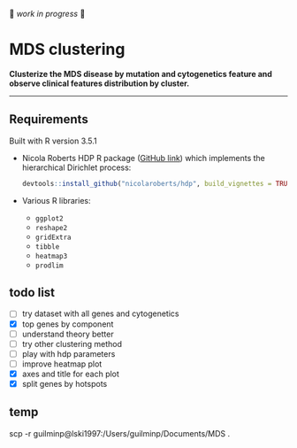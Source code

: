 :construction: *work in progress* :construction:


# MDS clustering

**Clusterize the MDS disease by mutation and cytogenetics feature and observe clinical features distribution by cluster.**

***


## Requirements

Built with R version 3.5.1

- Nicola Roberts HDP R package ([GitHub link](https://github.com/nicolaroberts/hdp)) which implements the hierarchical Dirichlet process:  
    ```R
    devtools::install_github("nicolaroberts/hdp", build_vignettes = TRUE)
    ```

- Various R libraries:
    - `ggplot2`
    - `reshape2`
    - `gridExtra`
    - `tibble`
    - `heatmap3`
    - `prodlim`


## todo list

- [ ] try dataset with all genes and cytogenetics
- [x] top genes by component
- [ ] understand theory better
- [ ] try other clustering method
- [ ] play with hdp parameters
- [ ] improve heatmap plot
- [x] axes and title for each plot
- [x] split genes by hotspots

## temp

scp -r guilminp@lski1997:/Users/guilminp/Documents/MDS .
